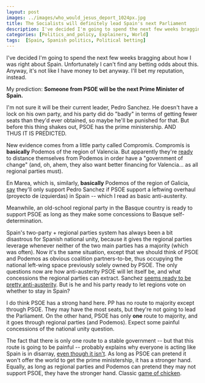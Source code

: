 ```yaml
---
layout: post
images: ../images/who_would_jesus_deport_1024px.jpg
title: The Socialists will definitely lead Spain's next Parliament
description: I've decided I'm going to spend the next few weeks bragging about how I was right about Spain.
categories: [Politics_and_policy, Explainers, World]
tags:  [Spain, Spanish politics, Political betting]
---
```


I've decided I'm going to spend the next few weeks bragging about how I was right about Spain. Unfortunately I can't find any betting odds about this. Anyway, it's not like I have money to bet anyway. I'll bet my reputation, instead.

My prediction: **Someone from PSOE will be the next Prime Minister of Spain.**

I'm not sure it will be their current leader, Pedro Sanchez. He doesn't have a lock on his own party, and his party did do "badly" in terms of getting fewer seats than they'd ever obtained, so maybe he'll be punished for that. But before this thing shakes out, PSOE has the prime ministership. AND THUS IT IS PREDICTED.

New evidence comes from a little party called Compromís. Compromís is **basically** Podemos of the region of Valencia. But apparently they're <a href="http://politica.elpais.com/politica/2016/01/20/actualidad/1453293140_000608.html">ready</a> to distance themselves from Podemos in order have a "government of change" (and, oh, ahem, they also want better financing for Valencia... as all regional parties must).

En Marea, which is, similarly, **basically** Podemos of the region of Galicia, <a href="http://politica.elpais.com/politica/2016/01/20/actualidad/1453293140_000608.html">say</a> they'll only support Pedro Sanchez if PSOE support a leftwing overhaul (proyecto de izquierdas) in Spain -- which I read as basic anti-austerity.

Meanwhile, an old-school regional party in the Basque country is ready to support PSOE as long as they make some concessions to Basque self-determination.

Spain's two-party + regional parties system has always been a bit disastrous for Spanish national unity, because it gives the regional parties leverage whenever neither of the two main parties has a majority (which was often). Now it's the same situation, except that we should think of PSOE and Podemos as obvious coalition partners-to-be, thus occupying the national left-wing space previously solely owned by PSOE. The only questions now are how anti-austerity PSOE will let itself be, and what concessions the regional parties can extract. Sanchez <a href="http://politica.elpais.com/politica/2016/01/07/actualidad/1452182747_174192.html">seems ready to be pretty anti-austerity</a>. But is he and his party ready to let regions vote on whether to stay in Spain?

I do think PSOE has a strong hand here. PP has no route to majority except through PSOE. They may have the most seats, but they're not going to lead the Parliament. On the other hand, PSOE has only **one** route to majority, and it goes through regional parties (and Podemos). Expect some painful concessions of the national unity question.

The fact that there is only one route to a stable government -- but that this route is going to be painful -- probably explains why everyone is acting like Spain is in disarray, <a href="https://foodandpoliticking.wordpress.com/2016/01/20/spains-not-in-crisis/">even though it isn't</a>. As long as PSOE can pretend it won't offer the world to get the prime ministership, it has a stronger hand. Equally, as long as regional parties and Podemos can pretend they may not support PSOE, they have the stronger hand. Classic <a href="https://en.wikipedia.org/wiki/Chicken_(game)">game of chicken</a>.
